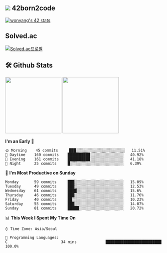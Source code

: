 
## <img src="https://img.shields.io/badge/-000000?style=flat&logo=42&logoColor=white"> 42born2code
[![wonyang's 42 stats](https://badge42.vercel.app/api/v2/cl5nhe5b6007809kydha7ht42/stats?cursusId=21&coalitionId=88)](https://profile.intra.42.fr/users/wonyang)

## Solved.ac
[![Solved.ac프로필](http://mazassumnida.wtf/api/v2/generate_badge?boj=bennyws)](https://solved.ac/bennyws)

## 🛠️ Github Stats
<p>
  <img height="180em" src="https://github-readme-stats-veggie-garden.vercel.app/api?username=gemstoneyang&show_icons=true&include_all_commits=true&bg_color=30,e96443,904e95&title_color=fff&text_color=fff">
  <img height="180em" src="https://github-readme-stats-veggie-garden.vercel.app/api/top-langs/?username=gemstoneyang&layout=compact&bg_color=30,e96443,904e95&title_color=fff&text_color=fff">
</p>

<!--START_SECTION:waka-->
**I'm an Early 🐤** 

```text
🌞 Morning    45 commits     ███░░░░░░░░░░░░░░░░░░░░░░   11.51% 
🌆 Daytime    160 commits    ██████████░░░░░░░░░░░░░░░   40.92% 
🌃 Evening    161 commits    ██████████░░░░░░░░░░░░░░░   41.18% 
🌙 Night      25 commits     █░░░░░░░░░░░░░░░░░░░░░░░░   6.39%

```
📅 **I'm Most Productive on Sunday** 

```text
Monday       59 commits     ███░░░░░░░░░░░░░░░░░░░░░░   15.09% 
Tuesday      49 commits     ███░░░░░░░░░░░░░░░░░░░░░░   12.53% 
Wednesday    61 commits     ████░░░░░░░░░░░░░░░░░░░░░   15.6% 
Thursday     46 commits     ███░░░░░░░░░░░░░░░░░░░░░░   11.76% 
Friday       40 commits     ██░░░░░░░░░░░░░░░░░░░░░░░   10.23% 
Saturday     55 commits     ███░░░░░░░░░░░░░░░░░░░░░░   14.07% 
Sunday       81 commits     █████░░░░░░░░░░░░░░░░░░░░   20.72%

```


📊 **This Week I Spent My Time On** 

```text
⌚︎ Time Zone: Asia/Seoul

💬 Programming Languages: 
C                        34 mins             █████████████████████████   100.0%

```


<!--END_SECTION:waka-->
